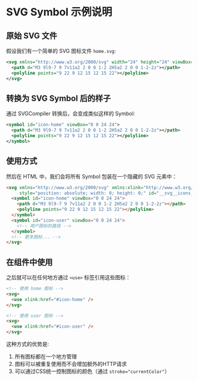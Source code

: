 # SVG Symbol 示例说明

## 原始 SVG 文件

假设我们有一个简单的 SVG 图标文件 `home.svg`:

```xml
<svg xmlns="http://www.w3.org/2000/svg" width="24" height="24" viewBox="0 0 24 24" fill="none" stroke="currentColor" stroke-width="2">
  <path d="M3 9l9-7 9 7v11a2 2 0 0 1-2 2H5a2 2 0 0 1-2-2z"></path>
  <polyline points="9 22 9 12 15 12 15 22"></polyline>
</svg>
```

## 转换为 SVG Symbol 后的样子

通过 SVGCompiler 转换后，会变成类似这样的 Symbol:

```xml
<symbol id="icon-home" viewBox="0 0 24 24">
  <path d="M3 9l9-7 9 7v11a2 2 0 0 1-2 2H5a2 2 0 0 1-2-2z"></path>
  <polyline points="9 22 9 12 15 12 15 22"></polyline>
</symbol>
```

## 使用方式

然后在 HTML 中，我们会将所有 Symbol 包装在一个隐藏的 SVG 元素中：

```html
<svg xmlns="http://www.w3.org/2000/svg" xmlns:xlink="http://www.w3.org/1999/xlink" 
     style="position: absolute; width: 0; height: 0;" id="__svg__icons__dom__">
  <symbol id="icon-home" viewBox="0 0 24 24">
    <path d="M3 9l9-7 9 7v11a2 2 0 0 1-2 2H5a2 2 0 0 1-2-2z"></path>
    <polyline points="9 22 9 12 15 12 15 22"></polyline>
  </symbol>
  <symbol id="icon-user" viewBox="0 0 24 24">
    <!-- 用户图标的路径 -->
  </symbol>
  <!-- 更多图标... -->
</svg>
```

## 在组件中使用

之后就可以在任何地方通过 `<use>` 标签引用这些图标：

```html
<!-- 使用 home 图标 -->
<svg>
  <use xlink:href="#icon-home" />
</svg>

<!-- 使用 user 图标 -->
<svg>
  <use xlink:href="#icon-user" />
</svg>
```

这种方式的优势是:
1. 所有图标都在一个地方管理
2. 图标可以被重复使用而不会增加额外的HTTP请求
3. 可以通过CSS统一控制图标的颜色（通过 `stroke="currentColor"`）